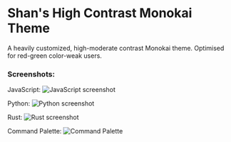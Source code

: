 # Shan's High Contrast Monokai Theme

A heavily customized, high-moderate contrast Monokai theme. Optimised for red-green color-weak users.

### Screenshots:
JavaScript:
![JavaScript screenshot](https://shantaram.xyz/dl/shcmonokai/js_screenshot.png)

Python:
![Python screenshot](https://shantaram.xyz/dl/shcmonokai/py_screenshot.png)

Rust:
![Rust screenshot](https://shantaram.xyz/dl/shcmonokai/rs_screenshot.png)

Command Palette:
![Command Palette](https://shantaram.xyz/dl/shcmonokai/cmd_palette.png)